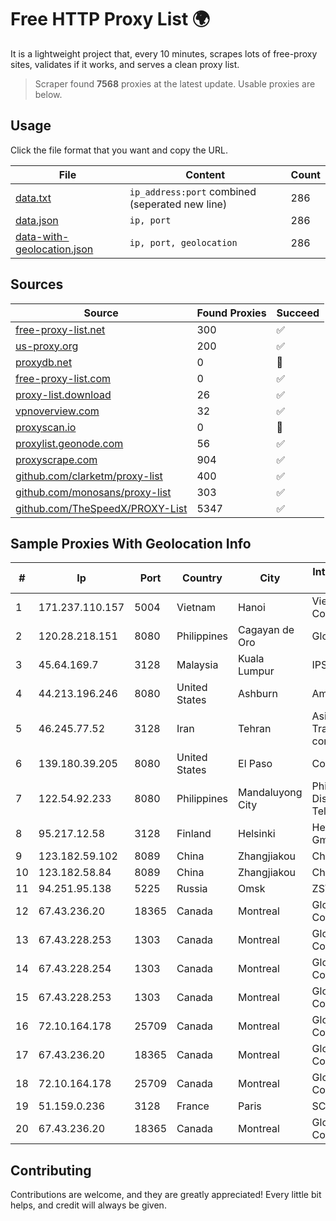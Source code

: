 
# Free HTTP Proxy List 🌍

It is a lightweight project that, every 10 minutes, scrapes lots of free-proxy sites, validates if it works, and serves a clean proxy list.


> Scraper found **7568** proxies at the latest update. Usable proxies are below.

## Usage

Click the file format that you want and copy the URL.


|File|Content|Count|
|----|-------|-----|
|[data.txt](https://raw.githubusercontent.com/themiralay/Proxy-List-World/master/data.txt)|`ip_address:port` combined (seperated new line)|286|
|[data.json](https://raw.githubusercontent.com/themiralay/Proxy-List-World/master/data.json)|`ip, port`|286|
|[data-with-geolocation.json](https://raw.githubusercontent.com/themiralay/Proxy-List-World/master/data-with-geolocation.json)|`ip, port, geolocation`|286|

## Sources

|Source|Found Proxies|Succeed|
|------|-------------|-------|
|[free-proxy-list.net](https://free-proxy-list.net)|300|✅|
|[us-proxy.org](https://www.us-proxy.org)|200|✅|
|[proxydb.net](http://proxydb.net)|0|🚫|
|[free-proxy-list.com](https://free-proxy-list.com/?page=&port=&type%5B%5D=http&type%5B%5D=https&up_time=0&search=Search)|0|✅|
|[proxy-list.download](https://www.proxy-list.download/HTTP)|26|✅|
|[vpnoverview.com](https://vpnoverview.com/privacy/anonymous-browsing/free-proxy-servers)|32|✅|
|[proxyscan.io](https://www.proxyscan.io)|0|🚫|
|[proxylist.geonode.com](https://proxylist.geonode.com/api/proxy-list?limit=300&page=1&sort_by=lastChecked&sort_type=desc&protocols=http,https)|56|✅|
|[proxyscrape.com](https://api.proxyscrape.com/v2/?request=displayproxies&protocol=http&timeout=10000&country=all&ssl=all&anonymity=all)|904|✅|
|[github.com/clarketm/proxy-list](https://raw.githubusercontent.com/clarketm/proxy-list/master/proxy-list-raw.txt)|400|✅|
|[github.com/monosans/proxy-list](https://raw.githubusercontent.com/monosans/proxy-list/main/proxies/http.txt)|303|✅|
|[github.com/TheSpeedX/PROXY-List](https://raw.githubusercontent.com/TheSpeedX/PROXY-List/master/http.txt)|5347|✅|


## Sample Proxies With Geolocation Info

|#|Ip|Port|Country|City|Internet Service Provider|
|-|--|----|-------|----|-------------------------|
|1|171.237.110.157|5004|Vietnam|Hanoi|Viettel Corporation|
|2|120.28.218.151|8080|Philippines|Cagayan de Oro|Globe Telecom|
|3|45.64.169.7|3128|Malaysia|Kuala Lumpur|IPSERVERONE|
|4|44.213.196.246|8080|United States|Ashburn|Amazon.com|
|5|46.245.77.52|3128|Iran|Tehran|Asiatech Data Transmission company|
|6|139.180.39.205|8080|United States|El Paso|Conterra|
|7|122.54.92.233|8080|Philippines|Mandaluyong City|Philippine Long Distance Telephone Co.|
|8|95.217.12.58|3128|Finland|Helsinki|Hetzner Online GmbH|
|9|123.182.59.102|8089|China|Zhangjiakou|China Telecom|
|10|123.182.58.84|8089|China|Zhangjiakou|China Telecom|
|11|94.251.95.138|5225|Russia|Omsk|ZSTTK|
|12|67.43.236.20|18365|Canada|Montreal|GloboTech Communications|
|13|67.43.228.253|1303|Canada|Montreal|GloboTech Communications|
|14|67.43.228.254|1303|Canada|Montreal|GloboTech Communications|
|15|67.43.228.253|1303|Canada|Montreal|GloboTech Communications|
|16|72.10.164.178|25709|Canada|Montreal|GloboTech Communications|
|17|67.43.236.20|18365|Canada|Montreal|GloboTech Communications|
|18|72.10.164.178|25709|Canada|Montreal|GloboTech Communications|
|19|51.159.0.236|3128|France|Paris|SCALEWAY|
|20|67.43.236.20|18365|Canada|Montreal|GloboTech Communications|



## Contributing

Contributions are welcome, and they are greatly appreciated! Every
little bit helps, and credit will always be given.

